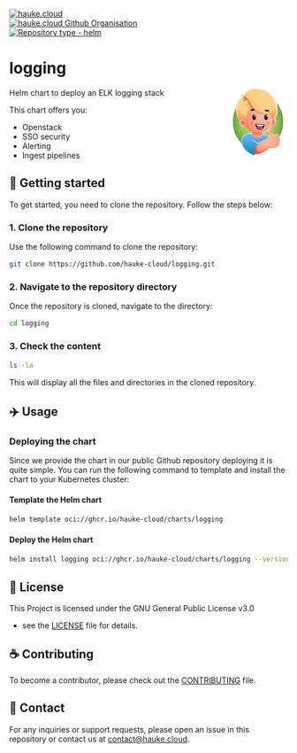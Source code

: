 

<a href="https://hauke.cloud" target="_blank"><img src="https://img.shields.io/badge/home-hauke.cloud-brightgreen" alt="hauke.cloud" style="display: block;" /></a>
<a href="https://github.com/hauke-cloud" target="_blank"><img src="https://img.shields.io/badge/github-hauke.cloud-blue" alt="hauke.cloud Github Organisation" style="display: block;" /></a>
<a href="https://github.com/hauke-cloud/readme-management" target="_blank"><img src="https://img.shields.io/badge/template-helm-orange" alt="Repository type - helm" style="display: block;" /></a>


# logging


<img src="https://raw.githubusercontent.com/hauke-cloud/.github/main/resources/img/organisation-logo-small.png" alt="hauke.cloud logo" width="109" height="123" align="right">


Helm chart to deploy an ELK logging stack

This chart offers you:
- Openstack
- SSO security
- Alerting
- Ingest pipelines





## 🚀 Getting started
To get started, you need to clone the repository. Follow the steps below:

### 1. Clone the repository

Use the following command to clone the repository:

```bash
git clone https://github.com/hauke-cloud/logging.git
```

### 2. Navigate to the repository directory

Once the repository is cloned, navigate to the directory:

```bash
cd logging
```

### 3. Check the content

```bash
ls -la
```

This will display all the files and directories in the cloned repository.



## :airplane: Usage
### Deploying the chart

Since we provide the chart in our public Github repository deploying it is
quite simple. You can run the following command to template and install the chart to your Kubernetes cluster:

#### Template the Helm chart

```bash
helm template oci://ghcr.io/hauke-cloud/charts/logging
```

#### Deploy the Helm chart

```bash
helm install logging oci://ghcr.io/hauke-cloud/charts/logging --version 1.0.0
```



## 📄 License

This Project is licensed under the GNU General Public License v3.0

- see the [LICENSE](LICENSE) file for details.


## :coffee: Contributing

To become a contributor, please check out the [CONTRIBUTING](CONTRIBUTING.md) file.


## :email: Contact

For any inquiries or support requests, please open an issue in this
repository or contact us at [contact@hauke.cloud](mailto:contact@hauke.cloud).

